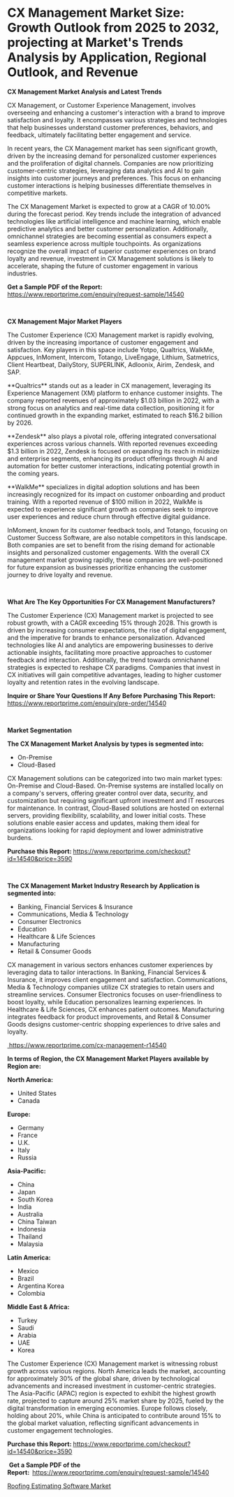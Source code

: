 <p><h1>CX Management Market Size: Growth Outlook from 2025 to 2032, projecting at Market's Trends Analysis by Application, Regional Outlook, and Revenue</h1></p><p><strong>CX Management Market Analysis and Latest Trends</strong></p>
<p><p>CX Management, or Customer Experience Management, involves overseeing and enhancing a customer's interaction with a brand to improve satisfaction and loyalty. It encompasses various strategies and technologies that help businesses understand customer preferences, behaviors, and feedback, ultimately facilitating better engagement and service.</p><p>In recent years, the CX Management market has seen significant growth, driven by the increasing demand for personalized customer experiences and the proliferation of digital channels. Companies are now prioritizing customer-centric strategies, leveraging data analytics and AI to gain insights into customer journeys and preferences. This focus on enhancing customer interactions is helping businesses differentiate themselves in competitive markets.</p><p>The CX Management Market is expected to grow at a CAGR of 10.00% during the forecast period. Key trends include the integration of advanced technologies like artificial intelligence and machine learning, which enable predictive analytics and better customer personalization. Additionally, omnichannel strategies are becoming essential as consumers expect a seamless experience across multiple touchpoints. As organizations recognize the overall impact of superior customer experiences on brand loyalty and revenue, investment in CX Management solutions is likely to accelerate, shaping the future of customer engagement in various industries.</p></p>
<p><strong>Get a Sample PDF of the Report:&nbsp;</strong> <a href="https://www.reportprime.com/enquiry/request-sample/14540?utm_campaign=3257&utm_medium=2&utm_source=Github&utm_content=ia&utm_term=20032025&utm_id=cx-management">https://www.reportprime.com/enquiry/request-sample/14540</a></p>
<p>&nbsp;</p>
<p><strong>CX Management Major Market Players</strong></p>
<p><p>The Customer Experience (CX) Management market is rapidly evolving, driven by the increasing importance of customer engagement and satisfaction. Key players in this space include Yotpo, Qualtrics, WalkMe, Appcues, InMoment, Intercom, Totango, LiveEngage, Lithium, Satmetrics, Client Heartbeat, DailyStory, SUPERLINK, Adloonix, Airim, Zendesk, and SAP.</p><p>**Qualtrics** stands out as a leader in CX management, leveraging its Experience Management (XM) platform to enhance customer insights. The company reported revenues of approximately $1.03 billion in 2022, with a strong focus on analytics and real-time data collection, positioning it for continued growth in the expanding market, estimated to reach $16.2 billion by 2026.</p><p>**Zendesk** also plays a pivotal role, offering integrated conversational experiences across various channels. With reported revenues exceeding $1.3 billion in 2022, Zendesk is focused on expanding its reach in midsize and enterprise segments, enhancing its product offerings through AI and automation for better customer interactions, indicating potential growth in the coming years.</p><p>**WalkMe** specializes in digital adoption solutions and has been increasingly recognized for its impact on customer onboarding and product training. With a reported revenue of $100 million in 2022, WalkMe is expected to experience significant growth as companies seek to improve user experiences and reduce churn through effective digital guidance.</p><p>InMoment, known for its customer feedback tools, and Totango, focusing on Customer Success Software, are also notable competitors in this landscape. Both companies are set to benefit from the rising demand for actionable insights and personalized customer engagements. With the overall CX management market growing rapidly, these companies are well-positioned for future expansion as businesses prioritize enhancing the customer journey to drive loyalty and revenue.</p></p>
<p>&nbsp;</p>
<p><strong>What Are The Key Opportunities For CX Management Manufacturers?</strong></p>
<p><p>The Customer Experience (CX) Management market is projected to see robust growth, with a CAGR exceeding 15% through 2028. This growth is driven by increasing consumer expectations, the rise of digital engagement, and the imperative for brands to enhance personalization. Advanced technologies like AI and analytics are empowering businesses to derive actionable insights, facilitating more proactive approaches to customer feedback and interaction. Additionally, the trend towards omnichannel strategies is expected to reshape CX paradigms. Companies that invest in CX initiatives will gain competitive advantages, leading to higher customer loyalty and retention rates in the evolving landscape.</p></p>
<p><strong>Inquire or Share Your Questions If Any Before Purchasing This Report:</strong> <a href="https://www.reportprime.com/enquiry/pre-order/14540?utm_campaign=3257&utm_medium=2&utm_source=Github&utm_content=ia&utm_term=20032025&utm_id=cx-management">https://www.reportprime.com/enquiry/pre-order/14540</a></p>
<p>&nbsp;</p>
<p><strong>Market Segmentation</strong></p>
<p><strong>The CX Management Market Analysis by types is segmented into:</strong></p>
<p><ul><li>On-Premise</li><li>Cloud-Based</li></ul></p>
<p><p>CX Management solutions can be categorized into two main market types: On-Premise and Cloud-Based. On-Premise systems are installed locally on a company's servers, offering greater control over data, security, and customization but requiring significant upfront investment and IT resources for maintenance. In contrast, Cloud-Based solutions are hosted on external servers, providing flexibility, scalability, and lower initial costs. These solutions enable easier access and updates, making them ideal for organizations looking for rapid deployment and lower administrative burdens.</p></p>
<p><strong>Purchase this Report:&nbsp;</strong><a href="https://www.reportprime.com/checkout?id=14540&price=3590&utm_campaign=3257&utm_medium=2&utm_source=Github&utm_content=ia&utm_term=20032025&utm_id=cx-management">https://www.reportprime.com/checkout?id=14540&price=3590</a></p>
<p>&nbsp;</p>
<p><strong>The CX Management Market Industry Research by Application is segmented into:</strong></p>
<p><ul><li>Banking, Financial Services & Insurance</li><li>Communications, Media & Technology</li><li>Consumer Electronics</li><li>Education</li><li>Healthcare & Life Sciences</li><li>Manufacturing</li><li>Retail & Consumer Goods</li></ul></p>
<p><p>CX management in various sectors enhances customer experiences by leveraging data to tailor interactions. In Banking, Financial Services & Insurance, it improves client engagement and satisfaction. Communications, Media & Technology companies utilize CX strategies to retain users and streamline services. Consumer Electronics focuses on user-friendliness to boost loyalty, while Education personalizes learning experiences. In Healthcare & Life Sciences, CX enhances patient outcomes. Manufacturing integrates feedback for product improvements, and Retail & Consumer Goods designs customer-centric shopping experiences to drive sales and loyalty.</p></p>
<p><a href="https://www.reportprime.com/cx-management-r14540?utm_campaign=3257&utm_medium=2&utm_source=Github&utm_content=ia&utm_term=20032025&utm_id=cx-management">&nbsp;https://www.reportprime.com/cx-management-r14540</a></p>
<p><strong>In terms of Region, the CX Management Market Players available by Region are:</strong></p>
<p>
    <p> <strong> North America: </strong>
        <ul>
            <li>United States</li>
            <li>Canada</li>
        </ul>
        </p> 
    <p> <strong> Europe: </strong>
        <ul>
            <li>Germany</li>
            <li>France</li>
            <li>U.K.</li>
            <li>Italy</li>
            <li>Russia</li>
        </ul>
        </p> 
    <p> <strong> Asia-Pacific: </strong>
        <ul>
            <li>China</li>
            <li>Japan</li>
            <li>South Korea</li>
            <li>India</li>
            <li>Australia</li>
            <li>China Taiwan</li>
            <li>Indonesia</li>
            <li>Thailand</li>
            <li>Malaysia</li>
        </ul>
        </p> 
    <p> <strong> Latin America: </strong>
        <ul>
            <li>Mexico</li>
            <li>Brazil</li>
            <li>Argentina Korea</li>
            <li>Colombia</li>
        </ul>
        </p> 
    <p> <strong> Middle East & Africa: </strong>
        <ul>
            <li>Turkey</li>
            <li>Saudi</li>
            <li>Arabia</li>
            <li>UAE</li>
            <li>Korea</li>
        </ul>
    </p>
    </p>
<p><p>The Customer Experience (CX) Management market is witnessing robust growth across various regions. North America leads the market, accounting for approximately 30% of the global share, driven by technological advancements and increased investment in customer-centric strategies. The Asia-Pacific (APAC) region is expected to exhibit the highest growth rate, projected to capture around 25% market share by 2025, fueled by the digital transformation in emerging economies. Europe follows closely, holding about 20%, while China is anticipated to contribute around 15% to the global market valuation, reflecting significant advancements in customer engagement technologies.</p></p>
<p><strong>Purchase this Report: </strong><a href="https://www.reportprime.com/checkout?id=14540&price=3590&utm_campaign=3257&utm_medium=2&utm_source=Github&utm_content=ia&utm_term=20032025&utm_id=cx-management">https://www.reportprime.com/checkout?id=14540&price=3590</a></p>
<p>&nbsp;<strong>Get a Sample PDF of the Report:&nbsp;&nbsp;</strong><a href="https://www.reportprime.com/enquiry/request-sample/14540?utm_campaign=3257&utm_medium=2&utm_source=Github&utm_content=ia&utm_term=20032025&utm_id=cx-management">https://www.reportprime.com/enquiry/request-sample/14540</a></p>
<p><strong></strong></p>
<p><p><a href="https://github.com/leehihkl/Market-Research-Report-List-1/blob/main/roofing-estimating-software-market.md?utm_campaign=3257&utm_medium=2&utm_source=Github&utm_content=ia&utm_term=20032025&utm_id=cx-management">Roofing Estimating Software Market</a></p></p>